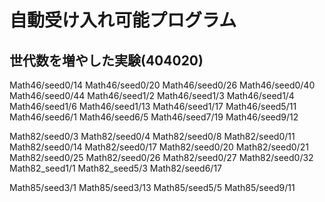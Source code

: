 # 自動受け入れ可能プログラム

## 世代数を増やした実験(404020)

Math46/seed0/14
Math46/seed0/20
Math46/seed0/26
Math46/seed0/40
Math46/seed0/44
Math46/seed1/2
Math46/seed1/3
Math46/seed1/4
Math46/seed1/6
Math46/seed1/13
Math46/seed1/17
Math46/seed5/11
Math46/seed6/1
Math46/seed6/5
Math46/seed7/19
Math46/seed9/12

Math82/seed0/3
Math82/seed0/4
Math82/seed0/8
Math82/seed0/11
Math82/seed0/14
Math82/seed0/17
Math82/seed0/20
Math82/seed0/21
Math82/seed0/25
Math82/seed0/26
Math82/seed0/27
Math82/seed0/32
Math82_seed1/1
Math82_seed5/3
Math82/seed6/17

Math85/seed3/1
Math85/seed3/13
Math85/seed5/5
Math85/seed9/11
